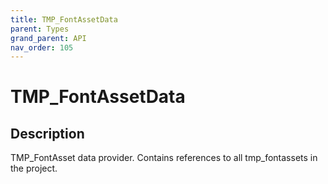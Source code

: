 ```yaml
---
title: TMP_FontAssetData
parent: Types
grand_parent: API
nav_order: 105
---
```


# TMP_FontAssetData

## Description

TMP_FontAsset data provider. Contains references to all tmp_fontassets in the project.
